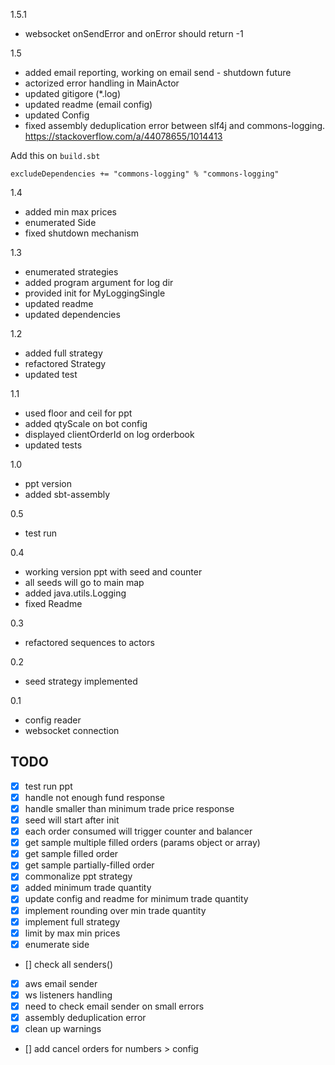 1.5.1
- websocket onSendError and onError should return -1

1.5
- added email reporting, working on email send - shutdown future
- actorized error handling in MainActor
- updated gitigore (*.log)
- updated readme (email config)
- updated Config
- fixed assembly deduplication error between slf4j and commons-logging. https://stackoverflow.com/a/44078655/1014413

Add this on `build.sbt`
```
excludeDependencies += "commons-logging" % "commons-logging"
```

1.4
- added min max prices
- enumerated Side
- fixed shutdown mechanism

1.3
- enumerated strategies
- added program argument for log dir
- provided init for MyLoggingSingle
- updated readme
- updated dependencies


1.2
- added full strategy
- refactored Strategy
- updated test

1.1
- used floor and ceil for ppt
- added qtyScale on bot config
- displayed clientOrderId on log orderbook
- updated tests

1.0
- ppt version
- added sbt-assembly

0.5
- test run

0.4
- working version ppt with seed and counter
- all seeds will go to main map
- added java.utils.Logging
- fixed Readme

0.3
- refactored sequences to actors

0.2
- seed strategy implemented

0.1
- config reader
- websocket connection

## TODO
- [x] test run ppt
- [x] handle not enough fund response
- [x] handle smaller than minimum trade price response
- [x] seed will start after init
- [x] each order consumed will trigger counter and balancer
- [x] get sample multiple filled orders (params object or array)
- [x] get sample filled order
- [x] get sample partially-filled order
- [x] commonalize ppt strategy
- [x] added minimum trade quantity
- [x] update config and readme for minimum trade quantity
- [x] implement rounding over min trade quantity
- [x] implement full strategy
- [x] limit by max min prices
- [x] enumerate side
- [] check all senders()
- [x] aws email sender
- [x] ws listeners handling
- [x] need to check email sender on small errors
- [x] assembly deduplication error
- [x] clean up warnings
- [] add cancel orders for numbers > config 